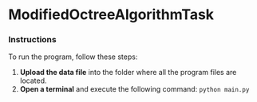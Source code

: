 # ModifiedOctreeAlgorithmTask

### Instructions

To run the program, follow these steps:

1. **Upload the data file** into the folder where all the program files are located.
2. **Open a terminal** and execute the following command: ```python main.py``` 
